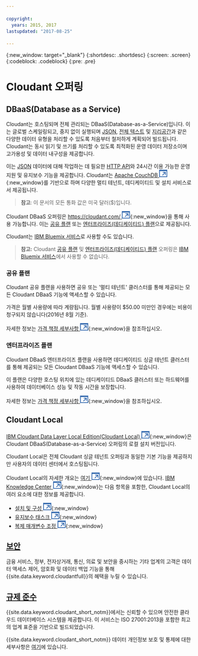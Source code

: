 ```yaml
---

copyright:
  years: 2015, 2017
lastupdated: "2017-08-25"

---
```


{:new_window: target="_blank"}
{:shortdesc: .shortdesc}
{:screen: .screen}
{:codeblock: .codeblock}
{:pre: .pre}

<!-- Acrolinx: 2017-03-16 -->

# Cloudant 오퍼링

## DBaaS(Database as a Service)

Cloudant는 호스팅되며 전체 관리되는 DBaaS(Database-as-a-Service)입니다. 이는 글로벌 스케일링되고, 중지 없이 실행되며 [JSON](../basics/index.html#json),
[전체 텍스트](../api/cloudant_query.html#creating-an-index) 및 [지리공간](../api/cloudant-geo.html)과 같은 다양한 데이터 유형을 처리할 수 있도록
처음부터 철저하게 계획되어 빌드됩니다. Cloudant는 동시 읽기 및 쓰기를 처리할 수 있도록 최적화된 운영 데이터 저장소이며 고가용성 및 데이터 내구성을 제공합니다. 

이는 [JSON](../basics/index.html#json) 데이터에 대해 작업하는 데 필요한 [HTTP API](../basics/index.html#http-api)와 24시간 이용 가능한 운영 지원 및 유지보수 기능을 제공합니다.
Cloudant는 [Apache CouchDB ![외부 링크 아이콘](../images/launch-glyph.svg "외부 링크 아이콘")](http://couchdb.apache.org/){:new_window}를 기반으로 하며
다양한 멀티 테넌트, 데디케이티드 및 설치 서비스로서 제공됩니다. 

>   **참고**: 이 문서의 모든 통화 값은 미국 달러($)입니다. 

Cloudant DBaaS 오퍼링은 [https://cloudant.com/ ![외부 링크 아이콘](../images/launch-glyph.svg "외부 링크 아이콘")](https://cloudant.com/){:new_window}을 통해 사용 가능합니다.
이는 [공유 플랜](#shared-plan) 또는 [엔터프라이즈(데디케이티드) 플랜](#enterprise-plan)으로 제공됩니다. 

Cloudant는 [IBM Bluemix 서비스](bluemix.html)로 사용할 수도 있습니다. 

>	**참고:** Cloudant [공유 플랜](#shared-plan) 및 [엔터프라이즈(데디케이티드) 플랜](#enterprise-plan) 오퍼링은 [IBM Bluemix 서비스](bluemix.html)에서 사용할 수 없습니다. 

### 공유 플랜

Cloudant 공유 플랜을 사용하면 공유 또는 '멀티 테넌트' 클러스터를 통해 제공되는 모든 Cloudant DBaaS 기능에 액세스할 수 있습니다. 

가격은 월별 사용량에 따라 계량됩니다. 월별 사용량이 $50.00 미만인 경우에는 비용이 청구되지 않습니다(2016년 8월 기준). 

자세한 정보는 [가격 책정 세부사항 ![외부 링크 아이콘](../images/launch-glyph.svg "외부 링크 아이콘")](https://cloudant.com/product/pricing/){:new_window}을 참조하십시오. 

### 엔터프라이즈 플랜

Cloudant DBaaS 엔터프라이즈 플랜을 사용하면 데디케이티드 싱글 테넌트 클러스터를 통해 제공되는 모든 Cloudant DBaaS 기능에 액세스할 수 있습니다. 

이 플랜은 다양한 호스팅 위치에 있는 데디케이티드 DBaaS 클러스터 또는 하드웨어를 사용하여 데이터베이스 성능 및 작동 시간을 보장합니다. 

자세한 정보는 [가격 책정 세부사항 ![외부 링크 아이콘](../images/launch-glyph.svg "외부 링크 아이콘")](https://cloudant.com/product/pricing/){:new_window}을 참조하십시오. 

## Cloudant Local

[IBM Cloudant Data Layer Local Edition(Cloudant Local) ![외부 링크 아이콘](../images/launch-glyph.svg "외부 링크 아이콘")](https://www.ibm.com/support/knowledgecenter/SSTPQH_1.0.0/com.ibm.cloudant.local.doc/SSTPQH_1.0.0_welcome.html){:new_window}은
Cloudant DBaaS(Database-as-a-Service) 오퍼링의 로컬 설치 버전입니다. 

Cloudant Local은 전체 Cloudant 싱글 테넌트 오퍼링과 동일한 기본 기능을 제공하지만 사용자의 데이터 센터에서 호스팅됩니다. 

Cloudant Local의 자세한 개요는 [여기 ![외부 링크 아이콘](../images/launch-glyph.svg "외부 링크 아이콘")](http://www-01.ibm.com/support/knowledgecenter/SSTPQH_1.0.0/com.ibm.cloudant.local.install.doc/topics/clinstall_cloudant_local_overview.html?lang=en-us){:new_window}에 있습니다.
[IBM Knowledge Center ![외부 링크 아이콘](../images/launch-glyph.svg "외부 링크 아이콘")](http://www-01.ibm.com/support/knowledgecenter/SSTPQH_1.0.0/com.ibm.cloudant.local.doc/SSTPQH_1.0.0_welcome.html?lang=en){:new_window}는
다음 항목을 포함한, Cloudant Local의 여러 요소에 대한 정보를 제공합니다. 

-   [설치 및 구성 ![외부 링크 아이콘](../images/launch-glyph.svg "외부 링크 아이콘")](http://www.ibm.com/support/knowledgecenter/SSTPQH_1.0.0/com.ibm.cloudant.local.install.doc/topics/clinstall_extract_install_cloudant_local.html?lang=en){:new_window}
-   [유지보수 태스크 ![외부 링크 아이콘](../images/launch-glyph.svg "외부 링크 아이콘")](http://www-01.ibm.com/support/knowledgecenter/SSTPQH_1.0.0/com.ibm.cloudant.local.install.doc/topics/clinstall_maintenance_tasks_overview.html?lang=en){:new_window}
-   [복제 매개변수 조정 ![외부 링크 아이콘](../images/launch-glyph.svg "외부 링크 아이콘")](http://www-01.ibm.com/support/knowledgecenter/SSTPQH_1.0.0/com.ibm.cloudant.local.install.doc/topics/clinstall_tuning_parameters_replication_cases.html?lang=en){:new_window}

## [보안](security.html)

금융 서비스, 정부, 전자상거래, 통신, 의료 및 보안을 중시하는 기타 업계의 고객은 데이터 액세스 제어, 암호화 및 데이터 백업 기능을 통해 {{site.data.keyword.cloudantfull}}의 혜택을 누릴 수 있습니다. 

## [규제 준수](compliance.html)

{{site.data.keyword.cloudant_short_notm}}에서는 신뢰할 수 있으며 안전한 클라우드 데이터베이스 시스템을 제공합니다.
이 서비스는 ISO 27001:2013을 포함한 최고의 업계 표준을 기반으로 빌드되었습니다. 

{{site.data.keyword.cloudant_short_notm}} 데이터 개인정보 보호 및 통제에 대한 세부사항은 [여기](dataprivacygovernance.html)에 있습니다. 
